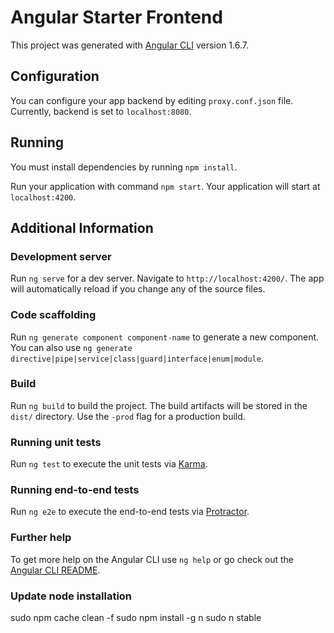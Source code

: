 # Angular Starter Frontend

This project was generated with [Angular CLI](https://github.com/angular/angular-cli) version 1.6.7.

## Configuration

You can configure your app backend by editing `proxy.conf.json` file. Currently, backend is set to `localhost:8080`.
## Running

You must install dependencies by running `npm install`.

Run your application with command `npm start`. Your application will start at `localhost:4200`.

## Additional Information

### Development server

Run `ng serve` for a dev server. Navigate to `http://localhost:4200/`. The app will automatically reload if you change any of the source files.

### Code scaffolding

Run `ng generate component component-name` to generate a new component. You can also use `ng generate directive|pipe|service|class|guard|interface|enum|module`.

### Build

Run `ng build` to build the project. The build artifacts will be stored in the `dist/` directory. Use the `-prod` flag for a production build.

### Running unit tests

Run `ng test` to execute the unit tests via [Karma](https://karma-runner.github.io).

### Running end-to-end tests

Run `ng e2e` to execute the end-to-end tests via [Protractor](http://www.protractortest.org/).

### Further help

To get more help on the Angular CLI use `ng help` or go check out the [Angular CLI README](https://github.com/angular/angular-cli/blob/master/README.md).


### Update node installation

sudo npm cache clean -f
sudo npm install -g n
sudo n stable
